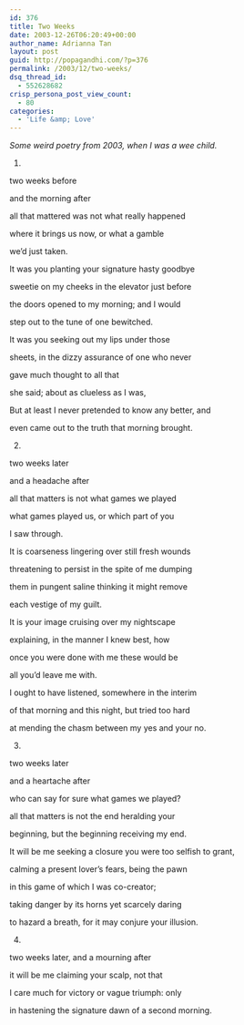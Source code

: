 ```yaml
---
id: 376
title: Two Weeks
date: 2003-12-26T06:20:49+00:00
author_name: Adrianna Tan
layout: post
guid: http://popagandhi.com/?p=376
permalink: /2003/12/two-weeks/
dsq_thread_id:
  - 552628682
crisp_persona_post_view_count:
  - 80
categories:
  - 'Life &amp; Love'
---
```

_Some weird poetry from 2003, when I was a wee child._

1.

two weeks before

and the morning after

all that mattered was not what really happened

where it brings us now, or what a gamble

we&#8217;d just taken.

It was you planting your signature hasty goodbye

sweetie on my cheeks in the elevator just before

the doors opened to my morning; and I would

step out to the tune of one bewitched.

It was you seeking out my lips under those

sheets, in the dizzy assurance of one who never

gave much thought to all that

she said; about as clueless as I was,

But at least I never pretended to know any better, and

even came out to the truth that morning brought.

2.

two weeks later

and a headache after

all that matters is not what games we played

what games played us, or which part of you

I saw through.

It is coarseness lingering over still fresh wounds

threatening to persist in the spite of me dumping

them in pungent saline thinking it might remove

each vestige of my guilt.

It is your image cruising over my nightscape

explaining, in the manner I knew best, how

once you were done with me these would be

all you&#8217;d leave me with.

I ought to have listened, somewhere in the interim

of that morning and this night, but tried too hard

at mending the chasm between my yes and your no.

3.

two weeks later

and a heartache after

who can say for sure what games we played?

all that matters is not the end heralding your

beginning, but the beginning receiving my end.

It will be me seeking a closure you were too selfish to grant,

calming a present lover&#8217;s fears, being the pawn

in this game of which I was co-creator;

taking danger by its horns yet scarcely daring

to hazard a breath, for it may conjure your illusion.

4.

two weeks later, and a mourning after

it will be me claiming your scalp, not that

I care much for victory or vague triumph: only

in hastening the signature dawn of a second morning.

